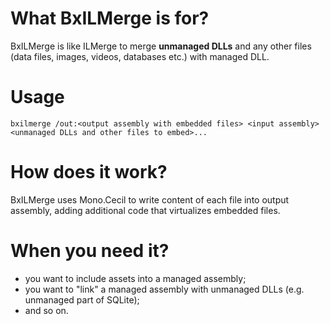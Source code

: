 # What BxILMerge is for?

BxILMerge is like ILMerge to merge **unmanaged DLLs** and any other files (data files, images, videos, databases etc.) with managed DLL.

# Usage

`bxilmerge /out:<output assembly with embedded files> <input assembly> <unmanaged DLLs and other files to embed>...`

# How does it work?

BxILMerge uses Mono.Cecil to write content of each file into output assembly, adding additional code that virtualizes embedded files.

# When you need it?

 - you want to include assets into a managed assembly;
 - you want to "link" a managed assembly with unmanaged DLLs (e.g. unmanaged part of SQLite);
 - and so on.
